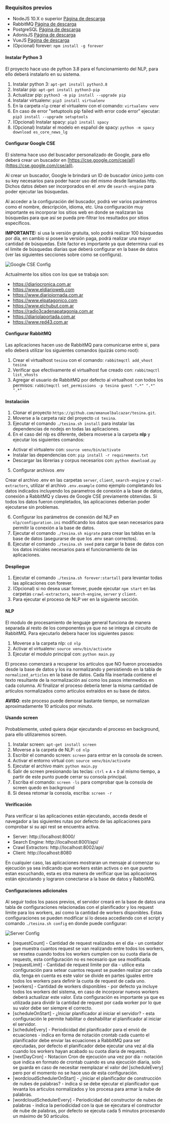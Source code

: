 ### Requisitos previos

* NodeJS 10.X o superior [Página de descarga](https://nodejs.org/es/)
* RabbitMQ [Página de descarga](https://bintray.com/rabbitmq/debian/rabbitmq-server)
* PostgreSQL [Página de descarga](https://www.postgresql.org/download/)
* AdonisJS [Página de descarga](https://adonisjs.com/)
* VueJS [Página de descarga](https://cli.vuejs.org/guide/installation.html)
* (Opcional) forever: `npm install -g forever`

#### Instalar Python 3
El proyecto hace uso de python 3.8 para el funcionamiento del NLP, para ello deberá instalarlo en su sistema.

1. Instalar python 3: `apt-get install python3.8`
2. Instalar pip: `apt-get install python3-pip`
3. Actualizar pip: `python3 -m pip install --upgrade pip`
4. Instalar virtualenv: `pip3 install virtualenv`
5. En la carpeta `nlp` crear el virtualenv con el comando: `virtualenv venv`
6. En caso de error "setuptools pip failed with error code error" ejecutar: `pip3 install --upgrade setuptools`
7. (Opcional) Instalar spacy: `pip3 install spacy`
8. (Opcional) Instalar el modelo en español de spacy: `python -m spacy download es_core_news_lg`


#### Configurar Google CSE

El sistema hace uso del buscador personalizado de Google, para ello deberá crear un buscador en [https://cse.google.com/cse/all](https://cse.google.com/cse/all).

Al crear un buscador, Google le brindará un ID de buscador único junto con su key necesarios para poder hacer uso del mismo desde llamadas http. Dichos datos deben ser incorporados en el .env de `search-engine` para poder ejecutar las búsquedas.

Al acceder a la configuración del buscador, podrá ver varios parámetros como el nombre, descripción, idioma, etc. Una configuración muy importante es incorporar los sitios web en donde se realizaran las búsquedas para que así se pueda pre-filtrar los resultados por sitios específicos.

**IMPORTANTE:** si usa la versión gratuita, solo podrá realizar 100 búsquedas por día, en cambio si posee la versión paga, podrá realizar una mayor cantidad de búsquedas. Este factor es importante ya que determina cual es el limite de búsquedas diarias que deberá configurar en la base de datos (ver las siguientes secciones sobre como se configura).

![Google CSE Config](./archivos/imagenes/google-cse-config.png)

Actualmente los sitios con los que se trabaja son:

* https://diariocronica.com.ar
* https://www.eldiarioweb.com
* https://www.diariojornada.com.ar
* https://www.elpatagonico.com
* https://www.elchubut.com.ar
* https://radio3cadenapatagonia.com.ar
* https://diariolaportada.com.ar
* https://www.red43.com.ar

#### Configurar RabbitMQ

Las aplicaciones hacen uso de RabbitMQ para comunicarse entre si, para ello deberá utilizar los siguientes comandos (quizás como root):

1. Crear el virtualhost `tesina` con el comando: `rabbitmqctl add_vhost tesina`
2. Verificar que efectivamente el virtualhost fue creado con: `rabbitmqctl list_vhosts`
3. Agregar el usuario de RabbitMQ por defecto al virtualhost con todos los permisos: `rabbitmqctl set_permissions -p tesina guest ".*" ".*" ".*"`

#### Instalación

1. Clonar el proyecto `https://github.com/emanuelbalcazar/tesina.git`.
2. Moverse a la carpeta raiz del proyecto `cd tesina`.
3. Ejecutar el comando `./tesina.sh install` para instalar las dependencias de nodejs en todas las aplicaciones.
4. En el caso del nlp es diferente, debera moverse a la carpeta **nlp** y ejecutar los siguientes comandos:

- Activar el virtualenv con: `source venv/bin/activate`
- Instalar las dependencias con: `pip install -r requirements.txt`
- Descargar las librerias y corpus necesarios con: `python download.py`

5. Configurar archivos .env

Crear el archivo .env en las carpetas `server`, `client`, `search-engine` y `crawl-extractors`, utilizar el archivo `.env.example` como ejemplo completando los datos indicados incluyendo los parametros de conexión a la base de datos, conexión a RabbitMQ y claves de Google CSE previamente obtenidas.
Si todos los datos fueron completados, las aplicaciones deberían poder ejecutarse sin problemas.

6. Configurar los parámetros de conexión del NLP en `nlp/configuration.ini` modificando los datos que sean necesarios para permitir la conexión a la base de datos.
7. Ejecutar el comando `./tesina.sh migrate` para crear las tablas en la base de datos (asegurarse de que los .env sean correctos).
8. Ejecutar el comando `./tesina.sh seed` para cargar la base de datos con los datos iniciales necesarios para el funcionamiento de las aplicaciones.

#### Despliegue

1. Ejecutar el comando `./tesina.sh forever:startall` para levantar todas las aplicaciones con forever.
2. (Opcional) si no desea usar forever, puede ejecutar `npm start` en las carpetas `crawl-extractors`, `search-engine`, `server` y `client`.
3. Para ejecutar el proceso de NLP ver en la siguiente sección.

#### NLP

El modulo de procesamiento de lenguaje general funciona de manera separada al resto de los componentes ya que no se integra al circuito de RabbitMQ. Para ejecutarlo debera hacer los siguientes pasos:

1. Moverse a la carpeta nlp: `cd nlp`
2. Activar el virtualenv: `source venv/bin/activate`
3. Ejecutar el modulo principal con: `python main.py`

El proceso comenzará a recuperar los artículos que NO fueron procesados desde la base de datos y los ira normalizando y persistiendo en la tabla de `normalized_articles` en la base de datos. Cada fila insertada contiene el texto resultante de la normalización así como los pasos intermedios en cada columna.
Al finalizar el proceso debería tener la misma cantidad de artículos normalizados como artículos extraídos en su base de datos.

**AVISO**: este proceso puede demorar bastante tiempo, se normalizan aproximadamente 10 artículos por minuto.

#### Usando screen

Probablemente, usted quiera dejar ejecutando el proceso en background, para ello utilizaremos screen.

1. Instalar screen: `apt-get install screen`
2. Moverse a la carpeta de NLP: `cd nlp`
3. Escribir el comando screen: `screen` para entrar en la consola de screen.
4. Activar el entorno virtual con: `source venv/bin/activate`
5. Ejecutar el archivo main: `python main.py`
6. Salir de screen presionando las teclas: `ctrl` + `A` + `D` al mismo tiempo, a partir de este punto puede cerrar su consola principal.
7. Escriba el comando: `screen -ls` para comprobar que la consola de screen quedo en background
8. Si desea retomar la consola, escriba: `screen -r`

#### Verificación

Para verificar si las aplicaciones están ejecutando, acceda desde el navegador a las siguientes rutas por defecto de las aplicaciones para comprobar si su api rest se encuentra activa.

* Server: http://localhost:8000/
* Search Engine: http://localhost:8001/api/
* Crawl Extractors: http://localhost:8002/api/
* Client: http://localhost:8080

En cualquier caso, las aplicaciones mostraran un mensaje al comenzar su ejecución ya sea indicando que workers están activos o en que puerto estan escuchando, esta es otra manera de verificar que las aplicaciones están ejecutando y lograron conectarse a la base de datos y RabbitMQ.

#### Configuraciones adicionales

Al seguir todos los pasos previos, el servidor creará en la base de datos una tabla de configuraciones relacionadas con el planificador y los request limite para los workers, así como la cantidad de workers disponibles. Estas configuraciones se pueden modificar si lo desea accediendo con el script y comando `./tesina.sh config` en donde puede configurar:

![Server Config](./archivos/imagenes/configuracion-server.png)


* [requestCount] - Cantidad de request realizados en el dia - un contador que muestra cuantos request se van realizando entre todos los workers, se resetea cuando todos los workers cumplen con su cuota diaria de requests, esta configuración no es necesario que sea modificada.
* [requestLimit] - Cantidad de request limite por dia - utilice esta configuración para setear cuantos request se pueden realizar por cada día, tenga en cuenta es este valor se divide en partes iguales entre todos los workers para definir la cuota de request de cada uno.
* [workers] - Cantidad de workers disponibles - por defecto ya incluye todos los workers del sistema, en caso de incorporar nuevos workers deberá actualizar este valor. Esta configuración es importante ya que es utilizada para dividir la cantidad de request por cada worker por lo que su valor debe ser siempre el correcto.
* [scheduleOnStart] - ¿Iniciar planificador al iniciar el servidor? - esta configuración le permite habilitar o deshabilitar el planificador al iniciar el servidor.
* [scheduleEvery] - Periodicidad del planificador para el envió de ecuaciones - indica en forma de notación crontab cada cuanto el planificador debe enviar las ecuaciones a RabbitMQ para ser ejecutadas, por defecto el planificador debe ejecutar una vez al día cuando los workers hayan acabado su cuota diaria de requests.
* [nextDayCron] - Notacion Cron de ejecución una vez por día - notación que indica en formato de crontab cuando es una ejecución diaria, solo se guarda en caso de necesitar reemplazar el valor del [scheduleEvery] pero por el momento no se hace uso de esta configuración.
* [wordcloudSchedulerOnStart] - ¿Iniciar el planificador de construcción de nubes de palabras? - indica si se debe ejecutar el planificador que levanta los articulos normalizados y los procesa para armar la nube de palabras.
* [wordcloudSchedulerEvery] - Periodicidad del constructor de nubes de palabras - indica la periodicidad con la que se ejecutara el constructor de nube de palabras, por defecto se ejecuta cada 5 minutos procesando un máximo de 50 articulos.
